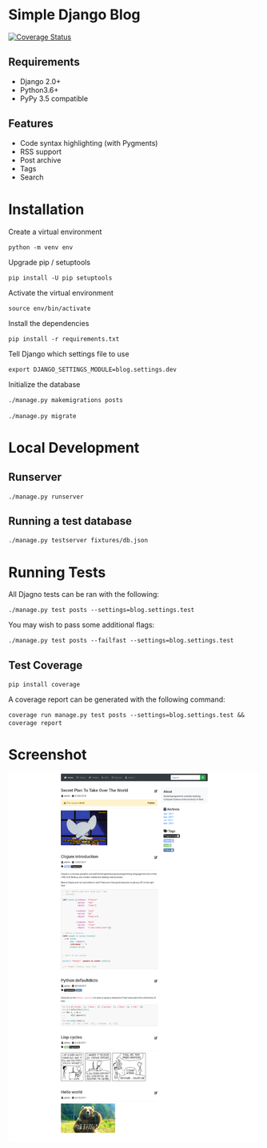 # Simple Django Blog

[![Coverage Status](https://coveralls.io/repos/github/Jackevansevo/django-blog/badge.svg?branch=master)](https://coveralls.io/github/Jackevansevo/django-blog?branch=master)

## Requirements

* Django 2.0+
* Python3.6+
* PyPy 3.5 compatible

## Features
* Code syntax highlighting (with Pygments)
* RSS support
* Post archive
* Tags
* Search

# Installation

Create a virtual environment

    python -m venv env

Upgrade pip / setuptools

    pip install -U pip setuptools

Activate the virtual environment

    source env/bin/activate

Install the dependencies

    pip install -r requirements.txt

Tell Django which settings file to use

    export DJANGO_SETTINGS_MODULE=blog.settings.dev

Initialize the database

    ./manage.py makemigrations posts

    ./manage.py migrate

# Local Development

## Runserver

    ./manage.py runserver

## Running a test database

    ./manage.py testserver fixtures/db.json

# Running Tests

All Djagno tests can be ran with the following:

    ./manage.py test posts --settings=blog.settings.test

You may wish to pass some additional flags:

    ./manage.py test posts --failfast --settings=blog.settings.test

## Test Coverage

    pip install coverage

A coverage report can be generated with the following command:

    coverage run manage.py test posts --settings=blog.settings.test && coverage report

# Screenshot

![blog screenshot](screenshot.png)
